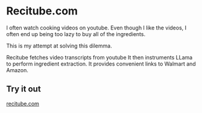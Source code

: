 # Recitube.com
I often watch cooking videos on youtube.
Even though I like the videos, I often end up being too lazy to buy all of the ingredients.

This is my attempt at solving this dilemma.

Recitube fetches video transcripts from youtube
It then instruments LLama to perform ingredient extraction.
It provides convenient links to Walmart and Amazon.

## Try it out
[recitube.com](https://recitube.com)
